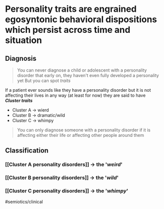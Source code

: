 # Personality traits are engrained egosyntonic behavioral dispositions which persist across time and situation

## Diagnosis
> You can never diagnose a child or adolescent with a personality disorder that early on, they haven't even fully developed a personality yet
> But you can spot *traits*

If a patient ever sounds like they have a personality disorder but it is not affecting their lives in any way (at least for now) they are said to have ***Cluster traits***
- Cluster A -> wierd
- Cluster B -> dramatic/wild
- Cluster C -> whimpy

> You can only diagnose someone with a personality disorder if it is affecting either their life or affecting other people around them 

## Classification
### [[Cluster A personality disorders]] -> the '*weird*'
### [[Cluster B personality disorders]] -> the '*wild*'
### [[Cluster C personality disorders]] -> the '*whimpy*'



#semiotics/clinical 
